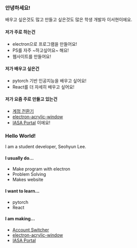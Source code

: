 ### 안녕하세요!
배우고 싶은것도 많고 만들고 싶은것도 많은 학생 개발자 이서현이에요.
#### 저가 주로 하는건
 * electron으로 프로그램을 만들어요!
 * PS를 자주 ~하고싶어요~ 해요!
 * 웹사이트를 만들어요!
#### 저가 배우고 싶은건
 * pytorch 기반 인공지능을 배우고 싶어요!
 * React를 더 자세히 배우고 싶어요!
#### 저가 요즘 주로 만들고 있는건
 *  [계정 전환기](https://github.com/Seo-Rii/switchAccounts)
 *  [electron-acrylic-window](https://github.com/Seo-Rii/electron-acrylic-window)
 *  [IASA Portal](https://github.com/IASA-Null/IASA-Frontend) 이에요!
 
 ### Hello World!
I am a student developer, Seohyun Lee.
#### I usually do...
 * Make program with electron
 * Problem Solving
 * Makes website
#### I want to learn...
 * pytorch
 * React
#### I am making...
 *  [Account Switcher](https://github.com/Seo-Rii/switchAccounts)
 *  [electron-acrylic-window](https://github.com/Seo-Rii/electron-acrylic-window)
 *  [IASA Portal](https://github.com/IASA-Null/IASA-Frontend)
 
